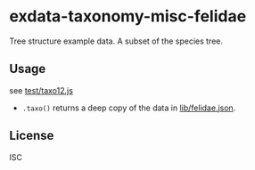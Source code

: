 ﻿
<!--#echo json="package.json" key="name" underline="=" -->
exdata-taxonomy-misc-felidae
============================
<!--/#echo -->

<!--#echo json="package.json" key="description" -->
Tree structure example data. A subset of the species tree.
<!--/#echo -->



Usage
-----
see [test/taxo12.js](test/taxo12.js)

  * `.taxo()` returns a deep copy of the data in
    [lib/felidae.json](lib/felidae.json).


<!--#toc stop="scan" -->


License
-------
<!--#echo json="package.json" key=".license" -->
ISC
<!--/#echo -->
